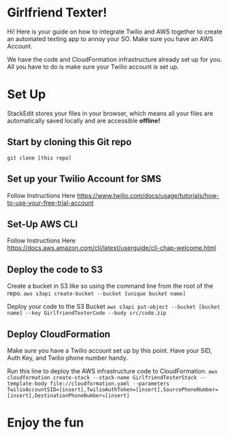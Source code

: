 # Girlfriend Texter!

Hi! Here is your guide on how to integrate Twilio and AWS together to create an automated texting app to annoy your SO. Make sure you have an AWS Account.

We have the code and CloudFormation infrastructure already set up for you. All you have to do is make sure your Twilio account is set up.

# Set Up

StackEdit stores your files in your browser, which means all your files are automatically saved locally and are accessible **offline!**

## Start by cloning this Git repo

`git clone [this repo]`

## Set up your Twilio Account for SMS

Follow Instructions Here 
https://www.twilio.com/docs/usage/tutorials/how-to-use-your-free-trial-account

## Set-Up AWS CLI

Follow Instructions Here
https://docs.aws.amazon.com/cli/latest/userguide/cli-chap-welcome.html

## Deploy the code to S3

Create a bucket in S3 like so using the command line from the root of the repo.
`aws s3api create-bucket --bucket [unique bucket name]`

Deploy your code to the S3 Bucket
`aws s3api put-object --bucket [bucket name] --key GirlfriendTexterCode --body src/code.zip`


## Deploy CloudFormation

Make sure you have a Twilio account set up by this point. Have your SID, Auth Key, and Twilio phone number handy.

Run this line to deploy the AWS infrastructure code to CloudFormation.
`aws cloudformation create-stack --stack-name GirlfriendTesterStack --template-body file://cloudformation.yaml --parameters TwilioAccountSID=[insert],TwilioAuthToken=[insert],SourcePhoneNumber=[insert],DestinationPhoneNumber=[insert]`


# Enjoy the fun

